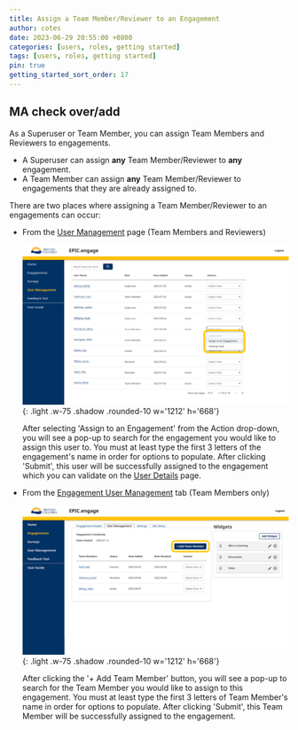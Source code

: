 ```yaml
---
title: Assign a Team Member/Reviewer to an Engagement
author: cotes
date: 2023-06-29 20:55:00 +0800
categories: [users, roles, getting started]
tags: [users, roles, getting started]
pin: true
getting_started_sort_order: 17
---
```


## MA check over/add

As a Superuser or Team Member, you can assign Team Members and Reviewers to engagements. 

- A Superuser can assign **any** Team Member/Reviewer to **any** engagement. 
- A Team Member can assign **any** Team Member/Reviewer to engagements that they are already assigned to.

There are two places where assigning a Team Member/Reviewer to an engagements can occur:

- From the [User Management](/met-guide/posts/user-management/) page (Team Members and Reviewers)
  
    ![UM drop down](/assets/UserGuideImages/Images/add-team-member-or-reviewer-to-engagement/add-team-member-or-reviewer-to-engagement-image-of-user-management-page-with-action-drop-down-for-assign-to-engagement.png){: .light .w-75 .shadow .rounded-10 w='1212' h='668'}

  After selecting 'Assign to an Engagement' from the Action drop-down, you will see a pop-up to search for the engagement you would like to assign this user to. You must at least type the first 3 letters of the engagement's name in order for options to populate. After clicking 'Submit', this user will be successfully assigned to the engagement which you can validate on the [User Details](/met-guide/posts/user-details/) page. 
  
- From the [Engagement User Management](/met-guide/posts/engagement-UM/) tab (Team Members only)
  
    ![Eng UM drop down](/assets/UserGuideImages/Images/add-team-member-or-reviewer-to-engagement/add-team-member-or-reviewer-to-engagement-image-of-engagement-um-tab-with-add-tm-circled.png){: .light .w-75 .shadow .rounded-10 w='1212' h='668'}

  After clicking the '+ Add Team Member' button, you will see a pop-up to search for the Team Member you would like to assign to this engagement. You must at least type the first 3 letters of Team Member's name in order for options to populate. After clicking 'Submit', this Team Member will be successfully assigned to the engagement.

  
